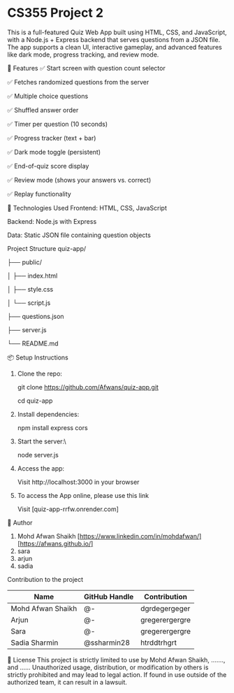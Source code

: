 # CS355 Project 2
This is a full-featured Quiz Web App built using HTML, CSS, and JavaScript, with a Node.js + Express backend that serves questions from a JSON file. The app supports a clean UI, interactive gameplay, and advanced features like dark mode, progress tracking, and review mode.





🚀 Features
✅ Start screen with question count selector

✅ Fetches randomized questions from the server

✅ Multiple choice questions

✅ Shuffled answer order

✅ Timer per question (10 seconds)

✅ Progress tracker (text + bar)

✅ Dark mode toggle (persistent)

✅ End-of-quiz score display

✅ Review mode (shows your answers vs. correct)

✅ Replay functionality




🧠 Technologies Used
Frontend: HTML, CSS, JavaScript

Backend: Node.js with Express

Data: Static JSON file containing question objects


 Project Structure
quiz-app/

├── public/

│   ├── index.html

│   ├── style.css

│   └── script.js

├── questions.json

├── server.js

└── README.md



📦 Setup Instructions


1. Clone the repo:

   git clone https://github.com/Afwans/quiz-app.git

   cd quiz-app

3. Install dependencies:

   npm install express cors

4. Start the server:\

   node server.js

5. Access the app:

   Visit http://localhost:3000 in your browser
   
6. To access the App online, please use this link

   Visit [quiz-app-rrfw.onrender.com]

🧑 Author
1. Mohd Afwan Shaikh [https://www.linkedin.com/in/mohdafwan/] [https://afwans.github.io/]
2. sara
3. arjun
4. sadia


Contribution to the project 

| Name | GitHub Handle | Contribution |
| ----- | ----- | ----- |
| Mohd Afwan Shaikh | @- | dgrdegergeger |
| Arjun | @-| gregerergergre |
| Sara | @-| gregerergergre |
| Sadia Sharmin | @ssharmin28 | htrddtrhgrt |




📄 License
This project is strictly limited to use by Mohd Afwan Shaikh, ......., and ...... Unauthorized usage, distribution, or modification by others is strictly prohibited and may lead to legal action.
If found in use outside of the authorized team, it can result in a lawsuit.


